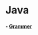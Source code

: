 # Java

**- [Grammer](https://github.com/pkgonan/What-I-Learned/tree/master/Programming/Java/Grammer)**
